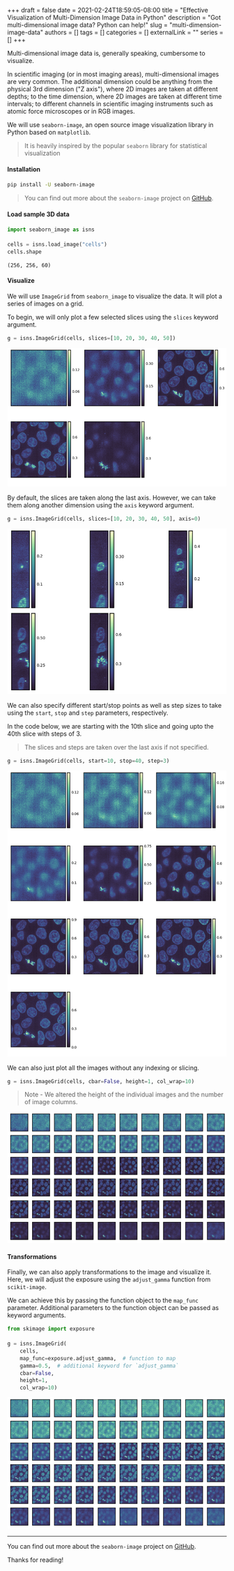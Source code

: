 +++ 
draft = false
date = 2021-02-24T18:59:05-08:00
title = "Effective Visualization of Multi-Dimension Image Data in Python"
description = "Got multi-dimensional image data? Python can help!"
slug = "multi-dimension-image-data"
authors = []
tags = []
categories = []
externalLink = ""
series = []
+++

Multi-dimensional image data is, generally speaking, cumbersome to visualize. 

In scientific imaging (or in most imaging areas), multi-dimensional images are very common. The additional dimension could be anything from the physical 3rd dimension ("Z axis"), where 2D images are taken at different depths; to the time dimension, where 2D images are taken at different time intervals; to different channels in scientific imaging instruments such as atomic force microscopes or in RGB images.

We will use `seaborn-image`, an open source image visualization library in Python based on `matplotlib`.

>It is heavily inspired by the popular `seaborn` library for statistical visualization

#### Installation

```bash
pip install -U seaborn-image
```
> You can find out more about the `seaborn-image` project on [GitHub](https://github.com/SarthakJariwala/seaborn-image).

#### Load sample 3D data

```python
import seaborn_image as isns

cells = isns.load_image("cells")
cells.shape
```
```
(256, 256, 60)
```

#### Visualize

We will use `ImageGrid` from `seaborn_image` to visualize the data. It will plot a series of images on a grid.

To begin, we will only plot a few selected slices using the `slices` keyword argument.

```python
g = isns.ImageGrid(cells, slices=[10, 20, 30, 40, 50])
```
![multi-dim-image-1](/images/multi-dim-im-1.png)

By default, the slices are taken along the last axis. However, we can take them along another dimension using the `axis` keyword argument.

```python
g = isns.ImageGrid(cells, slices=[10, 20, 30, 40, 50], axis=0)
```
![multi-dim-image-2](/images/multi-dim-im-2.png)

We can also specify different start/stop points as well as step sizes to take using the `start`, `stop` and `step` parameters, respectively.

In the code below, we are starting with the 10th slice and going upto the 40th slice with steps of 3.
>The slices and steps are taken over the last axis if not specified.

```python
g = isns.ImageGrid(cells, start=10, stop=40, step=3)
```
![multi-dim-image-3](/images/multi-dim-im-3.png)

We can also just plot all the images without any indexing or slicing.

```python
g = isns.ImageGrid(cells, cbar=False, height=1, col_wrap=10)
```
> Note - We altered the height of the individual images and the number of image columns.

![multi-dim-image-4](/images/multi-dim-im-4.png)

#### Transformations

Finally, we can also apply transformations to the image and visualize it. Here, we will adjust the exposure using the `adjust_gamma` function from `scikit-image`. 

We can achieve this by passing the function object to the `map_func` parameter. Additional parameters to the function object can be passed as keyword arguments.

```python
from skimage import exposure

g = isns.ImageGrid(
    cells,
    map_func=exposure.adjust_gamma,  # function to map
    gamma=0.5,  # additional keyword for `adjust_gamma`
    cbar=False,
    height=1,
    col_wrap=10)
```
![multi-dim-image-5](/images/multi-dim-im-5.png)

---

You can find out more about the `seaborn-image` project on [GitHub](https://github.com/SarthakJariwala/seaborn-image).

Thanks for reading!
